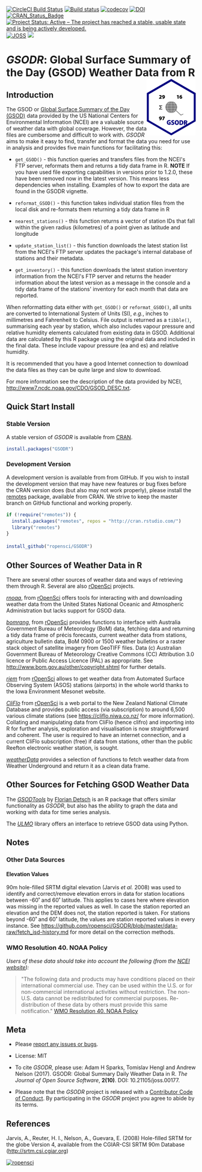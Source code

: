 [![CircleCI Build Status](https://circleci.com/gh/ropensci/GSODR.svg?style=shield)](https://circleci.com/gh/ropensci/GSODR)
[![Build status](https://ci.appveyor.com/api/projects/status/s09kh2nj59o35ob1?svg=true)](https://ci.appveyor.com/project/adamhsparks/gsodr)
[![codecov](https://codecov.io/gh/ropensci/GSODR/branch/master/graph/badge.svg)](https://codecov.io/gh/ropensci/GSODR)
[![DOI](https://zenodo.org/badge/DOI/10.5281/zenodo.439850.svg)](https://doi.org/10.5281/zenodo.439850)
[![CRAN_Status_Badge](https://www.r-pkg.org/badges/version/GSODR)](https://cran.r-project.org/package=GSODR)
[![Project Status: Active – The project has reached a stable, usable state and is being actively developed.](http://www.repostatus.org/badges/latest/active.svg)](http://www.repostatus.org/#active)
[![JOSS](http://joss.theoj.org/papers/10.21105/joss.00177/status.svg)](http://joss.theoj.org/papers/14021f4e4931cdaab4ea41be27df2df6)
[![](https://badges.ropensci.org/79_status.svg)](https://github.com/ropensci/onboarding/issues/79)

_GSODR_: Global Surface Summary of the Day (GSOD) Weather Data from R <img src="man/figures/logo.png" align="right" />
================

## Introduction

The GSOD or
[Global Surface Summary of the Day (GSOD)](https://data.noaa.gov/dataset/dataset/global-surface-summary-of-the-day-gsod)
data provided by the US National Centers for Environmental Information
(NCEI) are a valuable source of weather data with global coverage.
However, the data files are cumbersome and difficult to work with.
_GSODR_ aims to make it easy to find, transfer and format the data you
need for use in analysis and provides five main functions for
facilitating this:

- `get_GSOD()` - this function queries and transfers files from the NCEI's
FTP server, reformats them and returns a tidy data frame in R. **NOTE** If you 
have used file exporting capabilities in versions prior to 1.2.0, these have
been removed now in the latest version. This means less dependencies when
installing. Examples of how to export the data are found in the GSODR vignette.

- `reformat_GSOD()` - this function takes individual station files from the
local disk and re-formats them returning a tidy data frame in R

- `nearest_stations()` - this function returns a vector of station IDs that fall
within the given radius (kilometres) of a point given as latitude and longitude

- `update_station_list()` - this function downloads the latest station list from
the NCEI's FTP server updates the package's internal database of stations and
their metadata.

- `get_inventory()` - this function downloads the latest station inventory
information from the NCEI's FTP server and returns the header information about
the latest version as a message in the console and a tidy data frame of the
stations' inventory for each month that data are reported.

When reformatting data either with `get_GSOD()` or `reformat_GSOD()`, all units
are converted to International System of Units (SI), _e.g._, inches to
millimetres and Fahrenheit to Celsius. File output is returned as a `tibble()`,
summarising each year by station, which also includes vapour pressure and
relative humidity elements calculated from existing data in GSOD. Additional
data are calculated by this R package using the original data and included in
the final data. These include vapour pressure (ea and es) and relative humidity.

It is recommended that you have a good Internet connection to download the data
files as they can be quite large and slow to download.

For more information see the description of the data provided by NCEI,
<http://www7.ncdc.noaa.gov/CDO/GSOD_DESC.txt>.

## Quick Start Install

### Stable Version

A stable version of _GSODR_ is available from
[CRAN](https://cran.r-project.org/package=GSODR).

```r
install.packages("GSODR")
```

### Development Version

A development version is available from from GitHub. If you wish to install the
development version that may have new features or bug fixes before the CRAN
version does (but also may not work properly), please install the
[remotes](https://github.com/r-lib/remotes) package, available from CRAN.
We strive to keep the master branch on GitHub functional and working properly.

```r
if (!require("remotes")) {
  install.packages("remotes", repos = "http://cran.rstudio.com/")
  library("remotes")
}

install_github("ropensci/GSODR")
```

## Other Sources of Weather Data in R

There are several other sources of weather data and ways of retrieving them
through R. Several are also [rOpenSci](https://ropensci.org) projects.

[_rnoaa_](https://CRAN.R-project.org/package=rnoaa), from
[rOpenSci](https://ropensci.org) offers tools for interacting with and
downloading weather data from the United States National Oceanic and Atmospheric
Administration but lacks support for GSOD data.

[_bomrang_](https://CRAN.R-project.org/package=bomrang), from
[rOpenSci](https://ropensci.org) provides functions to interface with Australia
Government Bureau of Meteorology (BoM) data, fetching data and returning a tidy
data frame of précis forecasts, current weather data from stations, agriculture
bulletin data, BoM 0900 or 1500 weather bulletins or a raster stack object of
satellite imagery from GeoTIFF files. Data (c) Australian Government Bureau of
Meteorology Creative Commons (CC) Attribution 3.0 licence or Public Access
Licence (PAL) as appropriate. See <http://www.bom.gov.au/other/copyright.shtml>
for further details.

[_riem_](https://CRAN.R-project.org/package=riem) from
[rOpenSci](https://ropensci.org) allows to get weather data from Automated
Surface Observing System (ASOS) stations (airports) in the whole world thanks to
the Iowa Environment Mesonet website.

[_CliFlo_](https://CRAN.R-project.org/package=clifro) from
[rOpenSci](https://ropensci.org) is a web portal to the New Zealand National
Climate Database and provides public access (via subscription) to around 6,500
various climate stations (see <https://cliflo.niwa.co.nz/> for more
information). Collating and manipulating data from CliFlo (hence clifro) and
importing into R for further analysis, exploration and visualisation is now
straightforward and coherent. The user is required to have an internet
connection, and a current CliFlo subscription (free) if data from stations,
other than the public Reefton electronic weather station, is sought.

[_weatherData_](https://CRAN.R-project.org/package=weatherData) provides a
selection of functions to fetch weather data from Weather Underground and return
it as a clean data frame. 

## Other Sources for Fetching GSOD Weather Data

The
[_GSODTools_](https://github.com/environmentalinformatics-marburg/GSODTools)
by [Florian Detsch](https://github.com/fdetsch) is an R package that
offers similar functionality as _GSODR_, but also has the ability to
graph the data and working with data for time series analysis.

The [_ULMO_](https://github.com/ulmo-dev/ulmo) library offers an
interface to retrieve GSOD data using Python.

## Notes

### Other Data Sources

#### Elevation Values

90m hole-filled SRTM digital elevation (Jarvis _et al._ 2008) was used
to identify and correct/remove elevation errors in data for station
locations between -60˚ and 60˚ latitude. This applies to cases here
where elevation was missing in the reported values as well. In case the
station reported an elevation and the DEM does not, the station reported
is taken. For stations beyond -60˚ and 60˚ latitude, the values are
station reported values in every instance. See
<https://github.com/ropensci/GSODR/blob/master/data-raw/fetch_isd-history.md>
for more detail on the correction methods.

### WMO Resolution 40. NOAA Policy

_Users of these data should take into account the following (from the [NCEI website](http://www7.ncdc.noaa.gov/CDO/cdoselect.cmd?datasetabbv=GSOD&countryabbv=&georegionabbv=)):_

> "The following data and products may have conditions placed on their
> international commercial use. They can be used within the U.S. or for
> non-commercial international activities without restriction. The
> non-U.S. data cannot be redistributed for commercial purposes.
> Re-distribution of these data by others must provide this same
> notification."
> [WMO Resolution 40. NOAA Policy](https://public.wmo.int/en/our-mandate/what-we-do/data-exchange-and-technology-transfer)

## Meta

- Please [report any issues or bugs](https://github.com/ropensci/GSODR/issues).

- License: MIT

- To cite _GSODR_, please use:
  Adam H Sparks, Tomislav Hengl and Andrew Nelson (2017). GSODR: Global Summary
  Daily Weather Data in R. _The Journal of Open Source Software_, **2(10)**.
  DOI: 10.21105/joss.00177.
  
- Please note that the _GSODR_ project is released with a
[Contributor Code of Conduct](CONDUCT.md). By participating in the _GSODR_
project you agree to abide by its terms.

## References

Jarvis, A., Reuter, H. I., Nelson, A., Guevara, E. (2008) Hole-filled
SRTM for the globe Version 4, available from the CGIAR-CSI SRTM 90m
Database (<http://srtm.csi.cgiar.org>)

[![ropensci](https://ropensci.org/public_images/github_footer.png)](https://ropensci.org)
